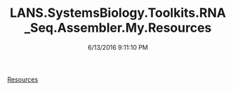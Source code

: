 ﻿---
title: LANS.SystemsBiology.Toolkits.RNA_Seq.Assembler.My.Resources
date: 6/13/2016 9:11:10 PM
---

[Resources](T-LANS.SystemsBiology.Toolkits.RNA_Seq.Assembler.My.Resources.Resources.html)
